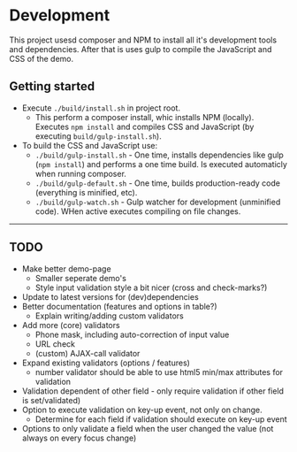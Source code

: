 # Development

This project usesd composer and NPM to install all it's development tools and dependencies. After that is uses gulp to compile the JavaScript and CSS of the demo.

## Getting started

- Execute `./build/install.sh` in project root.
  - This perform a composer install, whic installs NPM (locally). Executes `npm install` and compiles CSS and JavaScript (by executing `build/gulp-install.sh`).
- To build the CSS and JavaScript use:
  - `./build/gulp-install.sh` - One time, installs dependencies like gulp (`npm install`) and performs a one time build. Is executed automaticly when running composer.
  - `./build/gulp-default.sh` - One time, builds production-ready code (everything is minified, etc). 
  - `./build/gulp-watch.sh` - Gulp watcher for development (unminified code). WHen active executes compiling on file changes.

---

## TODO
- Make better demo-page
  - Smaller seperate demo's
  - Style input validation style a bit nicer (cross and check-marks?)
- Update to latest versions for (dev)dependencies
- Better documentation (features and options in table?)
  - Explain writing/adding custom validators
- Add more (core) validators
  - Phone mask, including auto-correction of input value
  - URL check
  - (custom) AJAX-call validator
- Expand existing validators (options / features)
  - number validator should be able to use html5 min/max attributes for validation
- Validation dependent of other field - only require validation if other field is set/validated)
- Option to execute validation on key-up event, not only on change.
  - Determine for each field if validation should execute on key-up event
- Options to only validate a field when the user changed the value (not always on every focus change)
